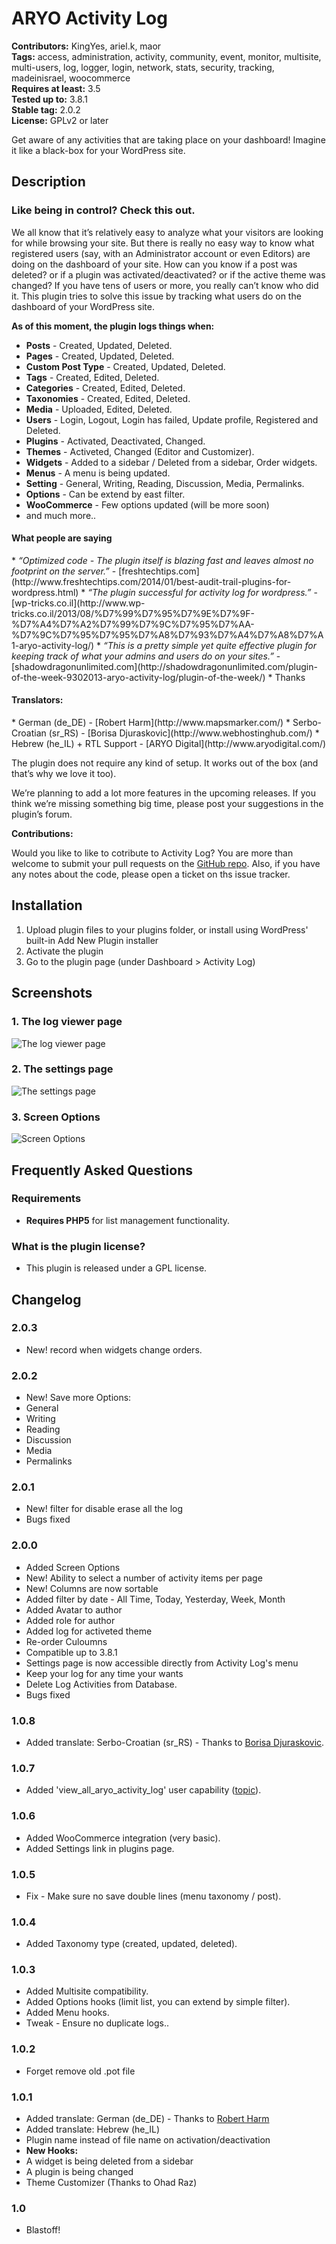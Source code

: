 # ARYO Activity Log #
**Contributors:** KingYes, ariel.k, maor  
**Tags:** access, administration, activity, community, event, monitor, multisite, multi-users, log, logger, login, network, stats, security, tracking, madeinisrael, woocommerce  
**Requires at least:** 3.5  
**Tested up to:** 3.8.1  
**Stable tag:** 2.0.2  
**License:** GPLv2 or later  

Get aware of any activities that are taking place on your dashboard! Imagine it like a black-box for your WordPress site.

## Description ##

<h3>Like being in control? Check this out.</h3>

We all know that it’s relatively easy to analyze what your visitors are looking for while browsing your site. But there is really no easy way to know what registered users (say, with an Administrator account or even Editors) are doing on the dashboard of your site. How can you know if a post was deleted? or if a plugin was activated/deactivated? or if the active theme was changed?
If you have tens of users or more, you really can’t know who did it. This plugin tries to solve this issue by tracking what users do on the dashboard of your WordPress site. 

<strong>As of this moment, the plugin logs things when:</strong><br />

* <strong>Posts</strong> - Created, Updated, Deleted.
* <strong>Pages</strong> - Created, Updated, Deleted.
* <strong>Custom Post Type</strong> - Created, Updated, Deleted.
* <strong>Tags</strong> - Created, Edited, Deleted.
* <strong>Categories</strong> - Created, Edited, Deleted.
* <strong>Taxonomies</strong> - Created, Edited, Deleted.
* <strong>Media</strong> - Uploaded, Edited, Deleted.
* <strong>Users</strong> - Login, Logout, Login has failed, Update profile, Registered and Deleted.
* <strong>Plugins</strong> - Activated, Deactivated, Changed.
* <strong>Themes</strong> - Activeted, Changed (Editor and Customizer).
* <strong>Widgets</strong> - Added to a sidebar / Deleted from a sidebar, Order widgets.
* <strong>Menus</strong> - A menu is being updated.
* <strong>Setting</strong> - General, Writing, Reading, Discussion, Media, Permalinks.
* <strong>Options</strong> - Can be extend by east filter.
* <strong>WooCommerce</strong> - Few options updated (will be more soon)
* and much more..

<h4>What people are saying</h4>
* <em>“Optimized code - The plugin itself is blazing fast and leaves almost no footprint on the server.”</em> - [freshtechtips.com](http://www.freshtechtips.com/2014/01/best-audit-trail-plugins-for-wordpress.html)
* <em>“The plugin successful for activity log for wordpress.”</em> - [wp-tricks.co.il](http://www.wp-tricks.co.il/2013/08/%D7%99%D7%95%D7%9E%D7%9F-%D7%A4%D7%A2%D7%99%D7%9C%D7%95%D7%AA-%D7%9C%D7%95%D7%95%D7%A8%D7%93%D7%A4%D7%A8%D7%A1-aryo-activity-log/)
* <em>“This is a pretty simple yet quite effective plugin for keeping track of what your admins and users do on your sites.”</em> - [shadowdragonunlimited.com](http://shadowdragonunlimited.com/plugin-of-the-week-9302013-aryo-activity-log/plugin-of-the-week/)
* Thanks

<h4>Translators:</h4>
* German (de_DE) - [Robert Harm](http://www.mapsmarker.com/)
* Serbo-Croatian (sr_RS) - [Borisa Djuraskovic](http://www.webhostinghub.com/)
* Hebrew (he_IL) + RTL Support - [ARYO Digital](http://www.aryodigital.com/)

The plugin does not require any kind of setup. It works out of the box (and that’s why we love it too).

We’re planning to add a lot more features in the upcoming releases. If you think we’re missing something big time, please post your suggestions in the plugin’s forum.

<strong>Contributions:</strong><br />

Would you like to like to cotribute to Activity Log? You are more than welcome to submit your pull requests on the [GitHub repo](https://github.com/KingYes/wordpress-aryo-activity-log). Also, if you have any notes about the code, please open a ticket on ths issue tracker.


## Installation ##

1. Upload plugin files to your plugins folder, or install using WordPress' built-in Add New Plugin installer
1. Activate the plugin
1. Go to the plugin page (under Dashboard > Activity Log)

## Screenshots ##

### 1. The log viewer page ###
![The log viewer page](http://s.wordpress.org/extend/plugins/aryo-activity-log/screenshot-1.png)

### 2. The settings page ###
![The settings page](http://s.wordpress.org/extend/plugins/aryo-activity-log/screenshot-2.png)

### 3. Screen Options ###
![Screen Options](http://s.wordpress.org/extend/plugins/aryo-activity-log/screenshot-3.png)


## Frequently Asked Questions ##

### Requirements ###
* __Requires PHP5__ for list management functionality.

### What is the plugin license? ###

* This plugin is released under a GPL license.


## Changelog ##

### 2.0.3 ###
* New! record when widgets change orders.

### 2.0.2 ###
* New! Save more Options:
* General
* Writing
* Reading
* Discussion
* Media
* Permalinks

### 2.0.1 ###
* New! filter for disable erase all the log
* Bugs fixed

### 2.0.0 ###
* Added Screen Options
* New! Ability to select a number of activity items per page
* New! Columns are now sortable
* Added filter by date - All Time, Today, Yesterday, Week, Month
* Added Avatar to author
* Added role for author
* Added log for activeted theme
* Re-order Culoumns
* Compatible up to 3.8.1
* Settings page is now accessible directly from Activity Log's menu
* Keep your log for any time your wants
* Delete Log Activities from Database.
* Bugs fixed


### 1.0.8 ###
* Added translate: Serbo-Croatian (sr_RS) - Thanks to [Borisa Djuraskovic](http://www.webhostinghub.com/).

### 1.0.7 ###
* Added 'view_all_aryo_activity_log' user capability ([topic](http://wordpress.org/support/topic/capability-to-access-the-activity-log)).

### 1.0.6 ###
* Added WooCommerce integration (very basic).
* Added Settings link in plugins page.

### 1.0.5 ###
* Fix - Make sure no save double lines (menu taxonomy / post).

### 1.0.4 ###
* Added Taxonomy type (created, updated, deleted).

### 1.0.3 ###
* Added Multisite compatibility.
* Added Options hooks (limit list, you can extend by simple filter).
* Added Menu hooks.
* Tweak - Ensure no duplicate logs.. 

### 1.0.2 ###
* Forget remove old .pot file

### 1.0.1 ###
* Added translate: German (de_DE) - Thanks to [Robert Harm](http://www.mapsmarker.com/)
* Added translate: Hebrew (he_IL)
* Plugin name instead of file name on activation/deactivation
* <strong>New Hooks:</strong>
* A widget is being deleted from a sidebar
* A plugin is being changed
* Theme Customizer (Thanks to Ohad Raz)

### 1.0 ###
* Blastoff!
